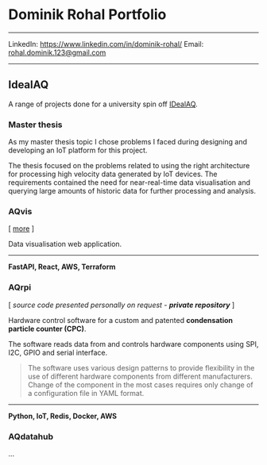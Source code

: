 # Dominik Rohal Portfolio

***

LinkedIn: https://www.linkedin.com/in/dominik-rohal/
Email: [rohal.dominik.123@gmail.com](mailto:rohal.dominik.123@gmail.com?subject=[Portfolio]%20your_subject)

***

## IdealAQ
A range of projects done for a university spin off [IDealAQ](https://idealaq.com/).

[//]: # (### AQrpi)

### Master thesis
As my master thesis topic I chose problems I faced during designing and developing an IoT platform for this project.

The thesis focused on the problems related to using the right architecture for processing high velocity data generated by IoT devices. The requirements contained the need for near-real-time data visualisation and querying large amounts of historic data for further processing and analysis. 

### AQvis
[ [more](./projects/AQvis.md) ]

Data visualisation web application.

***

**FastAPI, React, AWS, Terraform**

### AQrpi
[ _source code presented personally on request - **private repository**_ ]

Hardware control software for a custom and patented **condensation particle counter (CPC)**.

The software reads data from and controls hardware components using SPI, I2C, GPIO and serial interface.

> The software uses various design patterns to provide flexibility in the use of different hardware components from different manufacturers. Change of the component in the most cases requires only change of a configuration file in YAML format.

***

**Python, IoT, Redis, Docker, AWS**

### AQdatahub
...